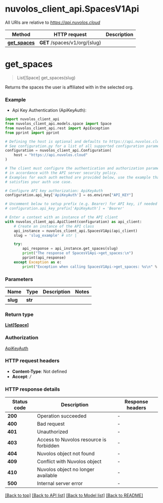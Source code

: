 # nuvolos_client_api.SpacesV1Api

All URIs are relative to *https://api.nuvolos.cloud*

Method | HTTP request | Description
------------- | ------------- | -------------
[**get_spaces**](SpacesV1Api.md#get_spaces) | **GET** /spaces/v1/org/{slug} | 


# **get_spaces**
> List[Space] get_spaces(slug)

Returns the spaces the user is affiliated with in the selected org. 

### Example

* Api Key Authentication (ApiKeyAuth):

```python
import nuvolos_client_api
from nuvolos_client_api.models.space import Space
from nuvolos_client_api.rest import ApiException
from pprint import pprint

# Defining the host is optional and defaults to https://api.nuvolos.cloud
# See configuration.py for a list of all supported configuration parameters.
configuration = nuvolos_client_api.Configuration(
    host = "https://api.nuvolos.cloud"
)

# The client must configure the authentication and authorization parameters
# in accordance with the API server security policy.
# Examples for each auth method are provided below, use the example that
# satisfies your auth use case.

# Configure API key authorization: ApiKeyAuth
configuration.api_key['ApiKeyAuth'] = os.environ["API_KEY"]

# Uncomment below to setup prefix (e.g. Bearer) for API key, if needed
# configuration.api_key_prefix['ApiKeyAuth'] = 'Bearer'

# Enter a context with an instance of the API client
with nuvolos_client_api.ApiClient(configuration) as api_client:
    # Create an instance of the API class
    api_instance = nuvolos_client_api.SpacesV1Api(api_client)
    slug = 'slug_example' # str | 

    try:
        api_response = api_instance.get_spaces(slug)
        print("The response of SpacesV1Api->get_spaces:\n")
        pprint(api_response)
    except Exception as e:
        print("Exception when calling SpacesV1Api->get_spaces: %s\n" % e)
```



### Parameters


Name | Type | Description  | Notes
------------- | ------------- | ------------- | -------------
 **slug** | **str**|  | 

### Return type

[**List[Space]**](Space.md)

### Authorization

[ApiKeyAuth](../README.md#ApiKeyAuth)

### HTTP request headers

 - **Content-Type**: Not defined
 - **Accept**: */*

### HTTP response details

| Status code | Description | Response headers |
|-------------|-------------|------------------|
**200** | Operation succeeded |  -  |
**400** | Bad request |  -  |
**401** | Unauthorized |  -  |
**403** | Access to Nuvolos resource is forbidden |  -  |
**404** | Nuvolos object not found |  -  |
**409** | Conflict with Nuvolos object |  -  |
**410** | Nuvolos object no longer available |  -  |
**500** | Internal server error |  -  |

[[Back to top]](#) [[Back to API list]](../README.md#documentation-for-api-endpoints) [[Back to Model list]](../README.md#documentation-for-models) [[Back to README]](../README.md)

